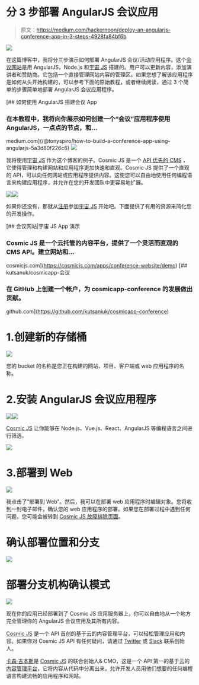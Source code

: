 # 分 3 步部署 AngularJS 会议应用

> 原文：<https://medium.com/hackernoon/deploy-an-angularjs-conference-app-in-3-steps-4928fa84bf6b>

![](img/5c1113968cce39ba29a5ccf023cf1d3c.png)

在这篇博客中，我将分三步演示如何部署 AngularJS 会议/活动应用程序。这个[会议网站](https://cosmicjs.com/apps/conference-website)是用 AngularJS，Node.js 和[宇宙 JS](https://cosmicjs.com) 搭建的。用户可以更新内容，添加演讲者和赞助商。它包括一个直接管理网站内容的管理区。如果您想了解该应用程序是如何从头开始构建的，可以参考下面的原始教程，或者继续阅读，通过 3 个简单的步骤简单地部署 AngularJS 会议应用程序。

[](/@tonyspiro/how-to-build-a-conference-app-using-angularjs-5a3d80f226c6) [## 如何使用 AngularJS 搭建会议 App

### 在本教程中，我将向你展示如何创建一个“会议”应用程序使用 AngularJS，一点点的节点，和…

medium.com](/@tonyspiro/how-to-build-a-conference-app-using-angularjs-5a3d80f226c6) ![](img/9055aaaa7a0516cb2190040c59d5e54c.png)

我将使用[宇宙 JS](https://cosmicjs.com/) 作为这个博客的例子。Cosmic JS 是一个 [API 优先的 CMS](https://cosmicjs.com/) ，它使得管理和构建网站和应用程序更加快速和直观。Cosmic JS 提供了一个直观的 API，可以向任何网站或应用程序提供内容。这使您可以自由地使用任何编程语言来构建应用程序，并允许在您的开发团队中更容易地扩展。

![](img/bc4fe34bce2edcd818e4c47abb29c018.png)![](img/35b28fc317f0e3e4a1c814afa12f9263.png)

如果你还没有，那就从[注册](https://cosmicjs.com/signup)参加[宇宙 JS](https://cosmicjs.com/) 开始吧。下面提供了有用的资源来简化您的开发操作。

[](https://cosmicjs.com/apps/conference-website/demo) [## 会议网站|宇宙 JS App 演示

### Cosmic JS 是一个云托管的内容平台，提供了一个灵活而直观的 CMS API。建立网站和…

cosmicjs.com](https://cosmicjs.com/apps/conference-website/demo) [](https://github.com/kutsaniuk/cosmicapp-conference) [## kutsanuk/cosmicapp-会议

### 在 GitHub 上创建一个帐户，为 cosmicapp-conference 的发展做出贡献。

github.com](https://github.com/kutsaniuk/cosmicapp-conference) 

# 1.创建新的存储桶

![](img/e7a125d997da1f2caff5975eefbe0118.png)

您的 bucket 的名称是您正在构建的网站、项目、客户端或 web 应用程序的名称。

# 2.安装 AngularJS 会议应用程序

![](img/54effbd9a81a476662e2e1ed8244dbdd.png)![](img/572a8227178ce89ba51759f68f0576ac.png)

[Cosmic JS](https://cosmicjs.com/) 让你能够在 Node.js、Vue.js、React、AngularJS 等编程语言之间进行筛选。

![](img/b8f120561b0da4815f1df75acbff66bb.png)

# 3.部署到 Web

![](img/ef995c283448395ec807c5ad033bd634.png)

我点击了“部署到 Web”。然后，我可以在部署 web 应用程序时编辑对象。您将收到一封电子邮件，确认您的 web 应用程序的部署。如果您在部署过程中遇到任何问题，您可能会被转到 [Cosmic JS 故障排除页面](https://cosmicjs.com/troubleshooting)。

# 确认部署位置和分支

![](img/56a8695360613b4ee2047f9d28ea8227.png)

# 部署分支机构确认模式

![](img/73c14c873b90e6f0b514cf37e57ffaea.png)

现在你的应用已经部署到了 Cosmic JS 应用服务器上，你可以自由地从一个地方完全管理你的 AngularJS 会议应用及其所有内容。

[Cosmic JS](https://cosmicjs.com/) 是一个 API 首创的基于云的内容管理平台，可以轻松管理应用和内容。如果你对 Cosmic JS API 有任何疑问，请通过 [Twitter](https://twitter.com/cosmic_js) 或 [Slack](https://cosmicjs.com/community) 联系创始人。

[卡森·吉本斯](https://twitter.com/carsoncgibbons)是 [Cosmic JS](https://cosmicjs.com/) 的联合创始人& CMO，这是一个 API 第一的基于云的[内容管理平台](https://cosmicjs.com/)，它将内容从代码中分离出来，允许开发人员用他们想要的任何编程语言构建流畅的应用程序和网站。